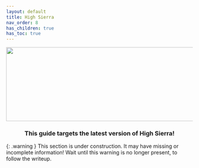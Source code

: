 ```yaml
---
layout: default
title: High Sierra
nav_order: 8
has_children: true
has_toc: true
---
```


<p align="center">
  <img width="650" height="200" src="../../../assets/HeaderHighSierra.png">
</p>

<h3 align="center">This guide targets the latest version of High Sierra!</h3>

{: .warning }
This section is under construction. It may have missing or incomplete information! Wait until this warning is no longer present, to follow the writeup.
